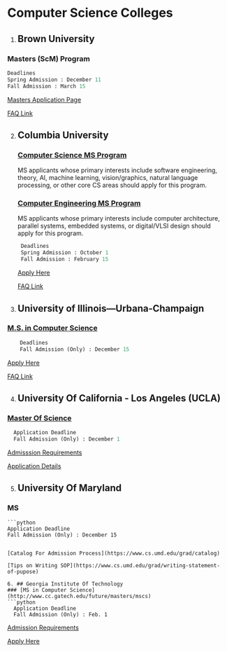 # Computer Science Colleges

1. ## Brown University
  ### Masters (ScM) Program

  ```python 
  Deadlines
  Spring Admission : December 11
  Fall Admission : March 15
  ```
  [Masters Application Page](https://cs.brown.edu/degrees/masters/applications/)
  
  [FAQ Link](https://cs.brown.edu/degrees/masters/applications/faq/)
  
2. ## Columbia University
   ### [Computer Science MS Program](http://www.cs.columbia.edu/education/ms/) 
   MS applicants whose primary interests include software engineering, theory, AI, machine learning, vision/graphics, natural language processing, or other core CS areas should apply for this program.
   
   ### [Computer Engineering MS Program](http://compeng.columbia.edu/)
   MS applicants whose primary interests include computer architecture, parallel systems, embedded systems, or digital/VLSI design should apply for this program.
   
   ```python 
    Deadlines
    Spring Admission : October 1
    Fall Admission : February 15
   ```
   [Apply Here](https://mice.cs.columbia.edu/recruit/)
   
   [FAQ Link](http://www.cs.columbia.edu/education/ms/appfaq/)
   
3. ## University of Illinois—Urbana-Champaign
  ### [M.S. in Computer Science](https://cs.illinois.edu/academics/graduate/ms-program)
  ```python
      Deadlines
      Fall Admission (Only) : December 15
  ```
  [Apply Here](http://www.grad.illinois.edu/admissions/apply)
  
  [FAQ Link](http://www.cs.uiuc.edu/admissions/graduate/faqs)
  
4. ## University Of California - Los Angeles (UCLA)
  ### [Master Of Science](http://www.cs.ucla.edu/graduate-program/)
  ```python
    Application Deadline
    Fall Admission (Only) : December 1
  ```
  
  [Admisssion Requirements](http://www.cs.ucla.edu/graduate-admission-requirements/)
  
  [Application Details](https://grad.ucla.edu/programs/school-of-engineering-and-applied-science/computer-science/)

5. ## University Of Maryland
  ### MS
    ```python
    Application Deadline
    Fall Admission (Only) : December 15
  ```
  
  [Catalog For Admission Process](https://www.cs.umd.edu/grad/catalog)
  
  [Tips on Writing SOP](https://www.cs.umd.edu/grad/writing-statement-of-pupose)
  
6. ## Georgia Institute Of Technology
  ### [MS in Computer Science](http://www.cc.gatech.edu/future/masters/mscs)
  ```python
    Application Deadline
    Fall Admission (Only) : Feb. 1
  ```
  
  [Admission Requirements](http://www.cc.gatech.edu/academics/degree-programs/masters/computer-science/admissionreqs)
  
  [Apply Here](https://www.applyweb.com/public/newuser.pl?gatechg)
